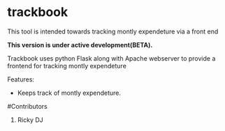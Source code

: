 # trackbook
This tool is intended towards tracking montly expendeture via a front end

**This version is under active development(BETA).**

Trackbook uses python Flask along with Apache webserver to provide a frontend for tracking montly expendeture

Features:

* Keeps track of montly expendeture.

#Contributors
1. Ricky DJ
